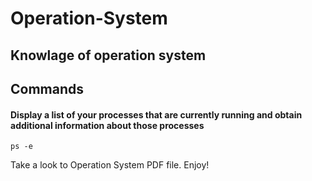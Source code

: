 # Operation-System
Knowlage of operation system 
----------------------------
## Commands

####  Display a list of your processes that are currently running and obtain additional information about those processes
```
ps -e
```

Take a look to Operation System PDF file.
Enjoy!
